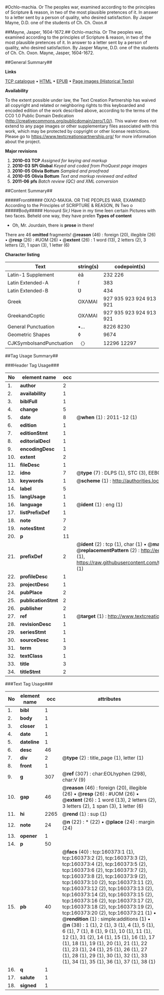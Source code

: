 #Ochlo-machia. Or The peoples war, examined according to the principles of Scripture & reason, in two of the most plausible pretences of it. In answer to a letter sent by a person of quality, who desired satisfaction. By Jasper Mayne, D.D. one of the students of Ch. Ch. Oxon.#

##Mayne, Jasper, 1604-1672.##
Ochlo-machia. Or The peoples war, examined according to the principles of Scripture & reason, in two of the most plausible pretences of it. In answer to a letter sent by a person of quality, who desired satisfaction. By Jasper Mayne, D.D. one of the students of Ch. Ch. Oxon.
Mayne, Jasper, 1604-1672.

##General Summary##

**Links**

[TCP catalogue](http://www.ota.ox.ac.uk/tcp/)  • 
[HTML](http://tei.it.ox.ac.uk/tcp/Texts-HTML/free/A89/A89005.html)  • 
[EPUB](http://tei.it.ox.ac.uk/tcp/Texts-EPUB/free/A89/A89005.epub) • 
[Page images (Historical Texts)](https://historicaltexts.jisc.ac.uk/eebo-99862194e)

**Availability**

To the extent possible under law, the Text Creation Partnership has waived all copyright and related or neighboring rights to this keyboarded and encoded edition of the work described above, according to the terms of the CC0 1.0 Public Domain Dedication (http://creativecommons.org/publicdomain/zero/1.0/). This waiver does not extend to any page images or other supplementary files associated with this work, which may be protected by copyright or other license restrictions. Please go to https://www.textcreationpartnership.org/ for more information about the project.

**Major revisions**

1. __2010-03__ __TCP__ *Assigned for keying and markup*
1. __2010-03__ __SPi Global__ *Keyed and coded from ProQuest page images*
1. __2010-05__ __Olivia Bottum__ *Sampled and proofread*
1. __2010-05__ __Olivia Bottum__ *Text and markup reviewed and edited*
1. __2011-06__ __pfs__ *Batch review (QC) and XML conversion*

##Content Summary##

#####Front#####
ΟΧΛΟ-ΜΑΧΙΑ. OR THE PEOPLES WAR, EXAMINED According to the Principles of SCRIPTURE & REASON, IN Two o
#####Body#####
Honourd Sir,I Have in my time ſeen certain Pictures with two faces. Beheld one way, they have preſen
**Types of content**

  * Oh, Mr. Jourdain, there is **prose** in there!

There are 46 **omitted** fragments! 
 @__reason__ (46) : foreign (20), illegible (26)  •  @__resp__ (26) : #UOM (26)  •  @__extent__ (26) : 1 word (13), 2 letters (2), 3 letters (2), 1 span (3), 1 letter (6)

**Character listing**


|Text|string(s)|codepoint(s)|
|---|---|---|
|Latin-1 Supplement|èâ|232 226|
|Latin Extended-A|ſ|383|
|Latin Extended-B|Ʋ|434|
|Greek|ΟΧΛΜΑΙ|927 935 923 924 913 921|
|GreekandCoptic|ΟΧΛΜΑΙ|927 935 923 924 913 921|
|General Punctuation|•…|8226 8230|
|Geometric Shapes|◊|9674|
|CJKSymbolsandPunctuation|〈〉|12296 12297|

##Tag Usage Summary##

###Header Tag Usage###

|No|element name|occ|attributes|
|---|---|---|---|
|1.|__author__|2||
|2.|__availability__|1||
|3.|__biblFull__|1||
|4.|__change__|5||
|5.|__date__|8| @__when__ (1) : 2011-12 (1)|
|6.|__edition__|1||
|7.|__editionStmt__|1||
|8.|__editorialDecl__|1||
|9.|__encodingDesc__|1||
|10.|__extent__|2||
|11.|__fileDesc__|1||
|12.|__idno__|7| @__type__ (7) : DLPS (1), STC (3), EEBO-CITATION (1), PROQUEST (1), VID (1)|
|13.|__keywords__|1| @__scheme__ (1) : http://authorities.loc.gov/ (1)|
|14.|__label__|5||
|15.|__langUsage__|1||
|16.|__language__|1| @__ident__ (1) : eng (1)|
|17.|__listPrefixDef__|1||
|18.|__note__|7||
|19.|__notesStmt__|2||
|20.|__p__|11||
|21.|__prefixDef__|2| @__ident__ (2) : tcp (1), char (1)  •  @__matchPattern__ (2) : ([0-9\-]+):([0-9IVX]+) (1), (.+) (1)  •  @__replacementPattern__ (2) : http://eebo.chadwyck.com/downloadtiff?vid=$1&page=$2 (1), https://raw.githubusercontent.com/textcreationpartnership/Texts/master/tcpchars.xml#$1 (1)|
|22.|__profileDesc__|1||
|23.|__projectDesc__|1||
|24.|__pubPlace__|2||
|25.|__publicationStmt__|2||
|26.|__publisher__|2||
|27.|__ref__|1| @__target__ (1) : http://www.textcreationpartnership.org/docs/. (1)|
|28.|__revisionDesc__|1||
|29.|__seriesStmt__|1||
|30.|__sourceDesc__|1||
|31.|__term__|3||
|32.|__textClass__|1||
|33.|__title__|3||
|34.|__titleStmt__|2||


###Text Tag Usage###

|No|element name|occ|attributes|
|---|---|---|---|
|1.|__bibl__|1||
|2.|__body__|1||
|3.|__closer__|1||
|4.|__date__|1||
|5.|__dateline__|1||
|6.|__desc__|46||
|7.|__div__|2| @__type__ (2) : title_page (1), letter (1)|
|8.|__front__|1||
|9.|__g__|307| @__ref__ (307) : char:EOLhyphen (298), char:V (9)|
|10.|__gap__|46| @__reason__ (46) : foreign (20), illegible (26)  •  @__resp__ (26) : #UOM (26)  •  @__extent__ (26) : 1 word (13), 2 letters (2), 3 letters (2), 1 span (3), 1 letter (6)|
|11.|__hi__|2265| @__rend__ (1) : sup (1)|
|12.|__note__|24| @__n__ (22) : * (22)  •  @__place__ (24) : margin (24)|
|13.|__opener__|1||
|14.|__p__|50||
|15.|__pb__|40| @__facs__ (40) : tcp:160373:1 (1), tcp:160373:2 (2), tcp:160373:3 (2), tcp:160373:4 (2), tcp:160373:5 (2), tcp:160373:6 (2), tcp:160373:7 (2), tcp:160373:8 (2), tcp:160373:9 (2), tcp:160373:10 (2), tcp:160373:11 (2), tcp:160373:12 (2), tcp:160373:13 (2), tcp:160373:14 (2), tcp:160373:15 (2), tcp:160373:16 (2), tcp:160373:17 (2), tcp:160373:18 (2), tcp:160373:19 (2), tcp:160373:20 (2), tcp:160373:21 (1)  •  @__rendition__ (1) : simple:additions (1)  •  @__n__ (38) : 1 (1), 2 (1), 3 (1), 4 (1), 5 (1), 6 (1), 7 (1), 8 (1), 9 (1), 10 (1), 11 (1), 12 (1), 31 (2), 14 (1), 15 (1), 16 (1), 17 (1), 18 (1), 19 (1), 20 (1), 21 (1), 22 (1), 23 (1), 24 (1), 25 (1), 26 (1), 27 (1), 28 (1), 29 (1), 30 (1), 32 (1), 33 (1), 34 (1), 35 (1), 36 (1), 37 (1), 38 (1)|
|16.|__q__|1||
|17.|__salute__|1||
|18.|__signed__|1||
